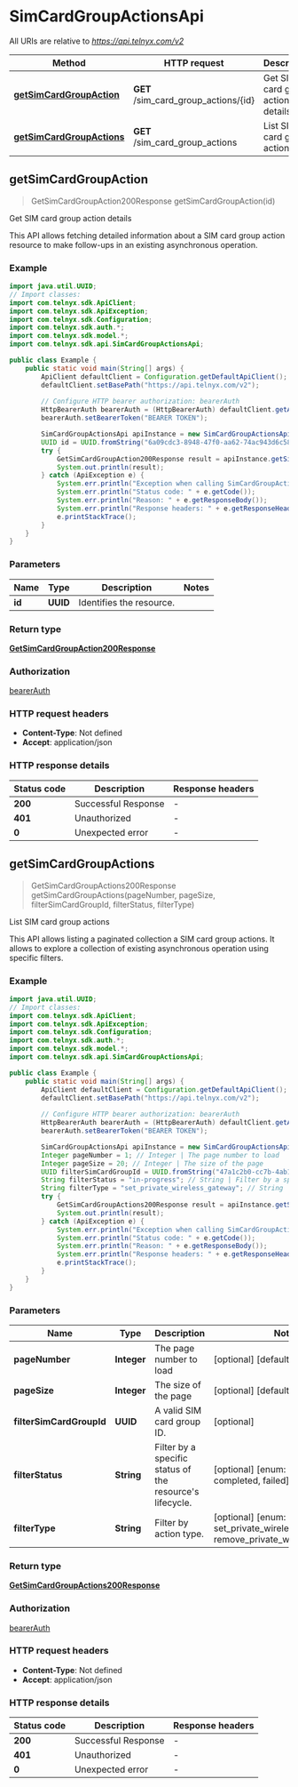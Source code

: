 # SimCardGroupActionsApi

All URIs are relative to *https://api.telnyx.com/v2*

Method | HTTP request | Description
------------- | ------------- | -------------
[**getSimCardGroupAction**](SimCardGroupActionsApi.md#getSimCardGroupAction) | **GET** /sim_card_group_actions/{id} | Get SIM card group action details
[**getSimCardGroupActions**](SimCardGroupActionsApi.md#getSimCardGroupActions) | **GET** /sim_card_group_actions | List SIM card group actions



## getSimCardGroupAction

> GetSimCardGroupAction200Response getSimCardGroupAction(id)

Get SIM card group action details

This API allows fetching detailed information about a SIM card group action resource to make follow-ups in an existing asynchronous operation.

### Example

```java
import java.util.UUID;
// Import classes:
import com.telnyx.sdk.ApiClient;
import com.telnyx.sdk.ApiException;
import com.telnyx.sdk.Configuration;
import com.telnyx.sdk.auth.*;
import com.telnyx.sdk.model.*;
import com.telnyx.sdk.api.SimCardGroupActionsApi;

public class Example {
    public static void main(String[] args) {
        ApiClient defaultClient = Configuration.getDefaultApiClient();
        defaultClient.setBasePath("https://api.telnyx.com/v2");
        
        // Configure HTTP bearer authorization: bearerAuth
        HttpBearerAuth bearerAuth = (HttpBearerAuth) defaultClient.getAuthentication("bearerAuth");
        bearerAuth.setBearerToken("BEARER TOKEN");

        SimCardGroupActionsApi apiInstance = new SimCardGroupActionsApi(defaultClient);
        UUID id = UUID.fromString("6a09cdc3-8948-47f0-aa62-74ac943d6c58"); // UUID | Identifies the resource.
        try {
            GetSimCardGroupAction200Response result = apiInstance.getSimCardGroupAction(id);
            System.out.println(result);
        } catch (ApiException e) {
            System.err.println("Exception when calling SimCardGroupActionsApi#getSimCardGroupAction");
            System.err.println("Status code: " + e.getCode());
            System.err.println("Reason: " + e.getResponseBody());
            System.err.println("Response headers: " + e.getResponseHeaders());
            e.printStackTrace();
        }
    }
}
```

### Parameters


Name | Type | Description  | Notes
------------- | ------------- | ------------- | -------------
 **id** | **UUID**| Identifies the resource. |

### Return type

[**GetSimCardGroupAction200Response**](GetSimCardGroupAction200Response.md)

### Authorization

[bearerAuth](../README.md#bearerAuth)

### HTTP request headers

- **Content-Type**: Not defined
- **Accept**: application/json

### HTTP response details
| Status code | Description | Response headers |
|-------------|-------------|------------------|
| **200** | Successful Response |  -  |
| **401** | Unauthorized |  -  |
| **0** | Unexpected error |  -  |


## getSimCardGroupActions

> GetSimCardGroupActions200Response getSimCardGroupActions(pageNumber, pageSize, filterSimCardGroupId, filterStatus, filterType)

List SIM card group actions

This API allows listing a paginated collection a SIM card group actions. It allows to explore a collection of existing asynchronous operation using specific filters.

### Example

```java
import java.util.UUID;
// Import classes:
import com.telnyx.sdk.ApiClient;
import com.telnyx.sdk.ApiException;
import com.telnyx.sdk.Configuration;
import com.telnyx.sdk.auth.*;
import com.telnyx.sdk.model.*;
import com.telnyx.sdk.api.SimCardGroupActionsApi;

public class Example {
    public static void main(String[] args) {
        ApiClient defaultClient = Configuration.getDefaultApiClient();
        defaultClient.setBasePath("https://api.telnyx.com/v2");
        
        // Configure HTTP bearer authorization: bearerAuth
        HttpBearerAuth bearerAuth = (HttpBearerAuth) defaultClient.getAuthentication("bearerAuth");
        bearerAuth.setBearerToken("BEARER TOKEN");

        SimCardGroupActionsApi apiInstance = new SimCardGroupActionsApi(defaultClient);
        Integer pageNumber = 1; // Integer | The page number to load
        Integer pageSize = 20; // Integer | The size of the page
        UUID filterSimCardGroupId = UUID.fromString("47a1c2b0-cc7b-4ab1-bb98-b33fb0fc61b9"); // UUID | A valid SIM card group ID.
        String filterStatus = "in-progress"; // String | Filter by a specific status of the resource's lifecycle.
        String filterType = "set_private_wireless_gateway"; // String | Filter by action type.
        try {
            GetSimCardGroupActions200Response result = apiInstance.getSimCardGroupActions(pageNumber, pageSize, filterSimCardGroupId, filterStatus, filterType);
            System.out.println(result);
        } catch (ApiException e) {
            System.err.println("Exception when calling SimCardGroupActionsApi#getSimCardGroupActions");
            System.err.println("Status code: " + e.getCode());
            System.err.println("Reason: " + e.getResponseBody());
            System.err.println("Response headers: " + e.getResponseHeaders());
            e.printStackTrace();
        }
    }
}
```

### Parameters


Name | Type | Description  | Notes
------------- | ------------- | ------------- | -------------
 **pageNumber** | **Integer**| The page number to load | [optional] [default to 1]
 **pageSize** | **Integer**| The size of the page | [optional] [default to 20]
 **filterSimCardGroupId** | **UUID**| A valid SIM card group ID. | [optional]
 **filterStatus** | **String**| Filter by a specific status of the resource&#39;s lifecycle. | [optional] [enum: in-progress, completed, failed]
 **filterType** | **String**| Filter by action type. | [optional] [enum: set_private_wireless_gateway, remove_private_wireless_gateway]

### Return type

[**GetSimCardGroupActions200Response**](GetSimCardGroupActions200Response.md)

### Authorization

[bearerAuth](../README.md#bearerAuth)

### HTTP request headers

- **Content-Type**: Not defined
- **Accept**: application/json

### HTTP response details
| Status code | Description | Response headers |
|-------------|-------------|------------------|
| **200** | Successful Response |  -  |
| **401** | Unauthorized |  -  |
| **0** | Unexpected error |  -  |

